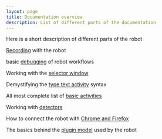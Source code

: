 ```yaml
---
layout: page
title: Documentation overview
description: List of different parts of the documentation
---
```

Here is a short description of different parts of the robot

[Recording](recording) with the robot

basic [debugging](debugging) of robot workflows

Working with the [selector window](selector-window)

Demystifying the [type text activity](typetext-syntax) syntax 

All most complete list of [basic activities](activities)

Working with [detectors](detectors)

How to connect the robot with [Chrome and Firefox](nativemessaging)

The basics behind the [plugin model](plugin-model) used by the robot

